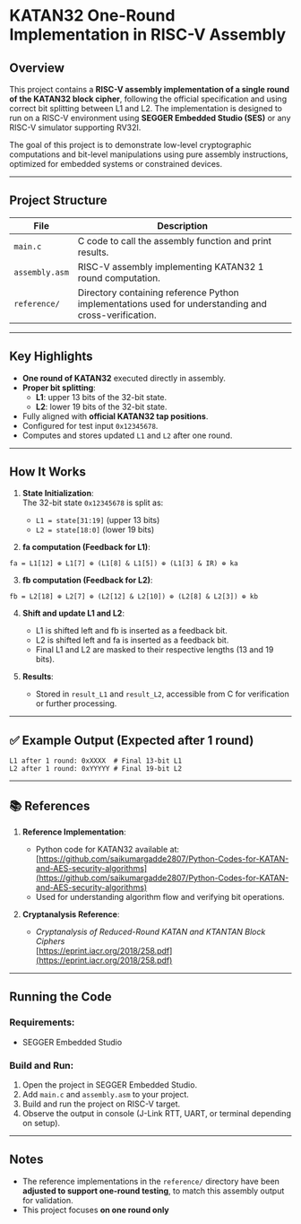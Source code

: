 # KATAN32 One-Round Implementation in RISC-V Assembly

## Overview

This project contains a **RISC-V assembly implementation of a single round of the KATAN32 block cipher**, following the official specification and using correct bit splitting between L1 and L2. The implementation is designed to run on a RISC-V environment using **SEGGER Embedded Studio (SES)** or any RISC-V simulator supporting RV32I.

The goal of this project is to demonstrate low-level cryptographic computations and bit-level manipulations using pure assembly instructions, optimized for embedded systems or constrained devices.

---

## Project Structure

| File           | Description                                                                                                |
| -------------- | ---------------------------------------------------------------------------------------------------------- |
| `main.c`       | C code to call the assembly function and print results.                                                    |
| `assembly.asm` | RISC-V assembly implementing KATAN32 1 round computation.                                                  |
| `reference/`   | Directory containing reference Python implementations used for understanding and cross-verification.       |

---

## Key Highlights

- **One round of KATAN32** executed directly in assembly.
- **Proper bit splitting**:
  - **L1**: upper 13 bits of the 32-bit state.
  - **L2**: lower 19 bits of the 32-bit state.
- Fully aligned with **official KATAN32 tap positions**.
- Configured for test input `0x12345678`.
- Computes and stores updated `L1` and `L2` after one round.

---

## How It Works

1. **State Initialization**:\
   The 32-bit state `0x12345678` is split as:

   - `L1 = state[31:19]` (upper 13 bits)
   - `L2 = state[18:0]` (lower 19 bits)

2. **fa computation (Feedback for L1)**:

```
fa = L1[12] ⊕ L1[7] ⊕ (L1[8] & L1[5]) ⊕ (L1[3] & IR) ⊕ ka
```

3. **fb computation (Feedback for L2)**:

```
fb = L2[18] ⊕ L2[7] ⊕ (L2[12] & L2[10]) ⊕ (L2[8] & L2[3]) ⊕ kb
```

4. **Shift and update L1 and L2**:

   - L1 is shifted left and fb is inserted as a feedback bit.
   - L2 is shifted left and fa is inserted as a feedback bit.
   - Final L1 and L2 are masked to their respective lengths (13 and 19 bits).

5. **Results**:

   - Stored in `result_L1` and `result_L2`, accessible from C for verification or further processing.

---

## ✅ Example Output (Expected after 1 round)

```plaintext
L1 after 1 round: 0xXXXX  # Final 13-bit L1
L2 after 1 round: 0xYYYYY # Final 19-bit L2
```

---

## 📚 References

1. **Reference Implementation**:

   - Python code for KATAN32 available at:\
     [https://github.com/saikumargadde2807/Python-Codes-for-KATAN-and-AES-security-algorithms](https://github.com/saikumargadde2807/Python-Codes-for-KATAN-and-AES-security-algorithms)
   - Used for understanding algorithm flow and verifying bit operations.

2. **Cryptanalysis Reference**:

   - *Cryptanalysis of Reduced-Round KATAN and KTANTAN Block Ciphers*\
     [https://eprint.iacr.org/2018/258.pdf](https://eprint.iacr.org/2018/258.pdf)
---

## Running the Code

### Requirements:

- SEGGER Embedded Studio

### Build and Run:

1. Open the project in SEGGER Embedded Studio.
2. Add `main.c` and `assembly.asm` to your project.
3. Build and run the project on RISC-V target.
4. Observe the output in console (J-Link RTT, UART, or terminal depending on setup).

---

## Notes

- The reference implementations in the `reference/` directory have been **adjusted to support one-round testing**, to match this assembly output for validation.
- This project focuses **on one round only**
